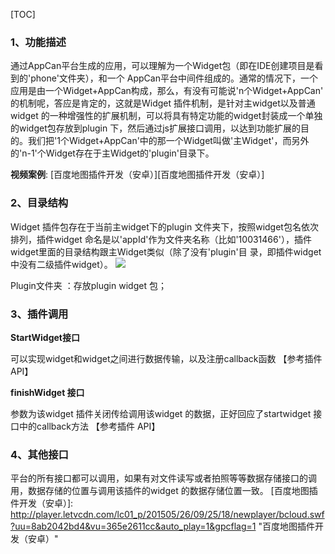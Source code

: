 ﻿[TOC]

###  1、功能描述
  通过AppCan平台生成的应用，可以理解为一个Widget包（即在IDE创建项目是看到的'phone'文件夹），和一个 AppCan平台中间件组成的。通常的情况下，一个应用是由一个Widget+AppCan构成，那么，有没有可能说'n个Widget+AppCan' 的机制呢，答应是肯定的，这就是Widget 插件机制，是针对主widget以及普通widget 的一种增强性的扩展机制，可以将具有特定功能的widget封装成一个单独的widget包存放到plugin 下，然后通过js扩展接口调用，以达到功能扩展的目的。我们把'1个Widget+AppCan'中的那一个Widget叫做'主Widget'，而另外 的'n-1'个Widget存在于主Widget的'plugin'目录下。
  
**视频案例**:  [百度地图插件开发（安卓）][百度地图插件开发（安卓）]

### 2、目录结构
  Widget 插件包存在于当前主widget下的plugin 文件夹下，按照widget包名依次排列，插件widget 命名是以'appId'作为文件夹名称（比如'10031466'），插件widget里面的目录结构跟主Widget类似（除了没有'plugin'目 录，即插件widget中没有二级插件widget）。
![](http://newdocx.appcan.cn/docximg/141456u2014x8p26r.jpg)

Plugin文件夹 ：存放plugin widget 包；

### 3、插件调用
**StartWidget接口**

可以实现widget和widget之间进行数据传输，以及注册callback函数
【参考插件 API】

**finishWidget 接口**

参数为该widget 插件关闭传给调用该widget 的数据，正好回应了startwidget 接口中的callback方法
  【参考插件 API】

### 4、其他接口

  平台的所有接口都可以调用，如果有对文件读写或者拍照等等数据存储接口的调用，数据存储的位置与调用该插件的widget 的数据存储位置一致。
[百度地图插件开发（安卓）]: http://player.letvcdn.com/lc01_p/201505/26/09/25/18/newplayer/bcloud.swf?uu=8ab2042bd4&vu=365e2611cc&auto_play=1&gpcflag=1 "百度地图插件开发（安卓）"